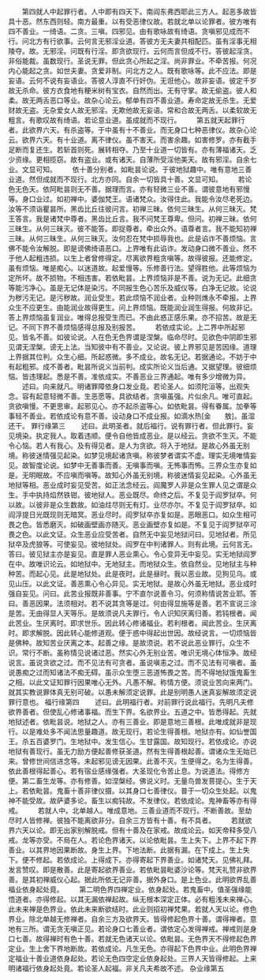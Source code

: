 <!-- { "loadSidebar": true } -->
　　第四就人中起罪行者。人中即有四天下。南阎东弗西耶此三方人。起恶多故皆具十恶。然东西则轻。南方最重。以有受恶律仪故。若就北单以论罪者。彼方唯有四不善业。一绮语。二贪。三嗔。四邪见。由有歌咏故有绮语。贪嗔邪见成而不行。问北方有行欲事。云何言无邪淫业道。答彼方无夫妻共相配匹。虽有淫事无相陵夺。故。无邪淫。问既有行淫。即贪欲现行。云何而言但成不行。答彼起淫贪。非俗能裁。虽数现行。圣说无罪。但此贪心所起之淫。尚非罪业。不牵苦报。何况内心能起之贪。如世夫妻。贪爱非制。问北方之人。既有歌咏等。此不应法。即是妄语。云何不说有妄语业。答彼人淳直不行奸伪。无诳他心。故非妄语。彼定千岁故无杀命。彼方衣食地有粳米树有宝衣。自然而出。无有守掌。故无偷盗。彼人和柔。故无两舌恶口等业。故杂心论云。郁单有四不善业道。寿命定故无杀生。无爱财故无盗。无杂爱女人故无邪淫。无欺他故无妄语。常和合故无两舌。以柔软故无粗言。有歌叹故有绮语。若论意业道。虽成就而不现行。
　　第五就天起罪行者。此欲界六天。有杀盗等。于中虽有十不善业。而无身口七种恶律仪。故杂心论云。欲界六天。有十业道。离不律仪。虽不害天。而害余趣。如害修罗。亦有截手足断而复还生。若斩首则死。展转相夺。乃至十业道一切皆有。亦有薄福诸天。乏少资缘。更相揽窃。故有盗业。或有诸天。自薄所受淫他美天。故有邪淫。自余七业。文显可知。
　　依十善分别者。如毗昙论说。于彼地狱趣中。唯有意地三善业道。然但成就而不现行。北方亦同。自余一切皆具十善。文显可知。
　　若论色无色天。依阿毗昙则无不善。据理而言。亦有轻微三业不善。谓彼意地有邪慢等。身口业过。如初禅中。婆伽梵王。语诸梵众。汝得住此。我能令汝尽老死边。汝等不须诣瞿昙所。黑齿比丘往彼问言。初禅三昧。依何三昧生。从何三昧灭。梵王答言。我是诸梵中尊者。黑齿比丘言。我不问梵王尊卑。但问。初禅三昧。依何三昧生。从何三昧灭。彼不能答。即捉尊者。牵出众外。语尊者言。我不能知初禅三昧。从何三昧生。从何三昧灭。汝何忍在梵中损辱我也。此是谄诈不善烦恼。言佛不能令汝解脱。即是谤佛绮语恶口。上界唯有此谄诈。发动身口微不善业。然不于他人起粗违损。以生上者曾修得定。尽离欲界粗贪嗔等。故得彼报。还能修定。虽有烦恼。唯是痴心。以迷道故。起爱慢等。乐修善行法。望得胜他。此等烦恼为定所坏。故不损物。不相违害。若依毗昙。上界烦恼非是不善。说为无记。此细贪等能污净心。虽是无记体是染污。不同报生色心苦乐及威仪等。白净无记故。论说为秽污无记。是污秽故。润业受生。若此烦恼不润业者。业种则燋永不牵报。上界众生不应更生。由能润业故得更生。问上界烦恼。既能润业润生得报。何故非记。答上界烦恼虽复润业。唯得总报受生而已。不由此惑正感乐果。亦不招苦。故是无记。不同下界不善烦恼感得总报及别报苦。
　　若依成实论。上二界中所起邪见。皆名不善。如彼论说。人在色无色界谓是涅槃。临命尽时。见欲色中阴即生邪见谓无涅槃。谤无上法。当知彼中有不善业。又论说。彼上界邪见是苦因缘。道理上界据其位判。众生心细。所起惑微。多不成业。故名无记。若据通论。不妨于中有起粗邪。成不善者。毗昙所说义当前判。成实所论义当后通。又据望理。彼细烦恼。皆违理起。悉是不善。准依成实。不善恶业三界通起。唯有多少增微为异。
　　述曰。向来就凡。明诸罪障依身口发业竟。若论圣人。如须陀洹等。出观失念。容有起意轻微不善。生恶愿等。具欲结者。贪嗔虽强。片似余凡。唯可直起。贪欲嗔慢。不更思审。起邪见心。亦不起杀盗等心。如依毗昙。得有眷属。加拳等事轻不善业。若依成论有意不善。设动身口不成业报。如滴水热[金　　敖]。虽湿还干。
罪行缘第三
　　述曰。此明圣者。就后福行。说有罪行者。但此罪行。妄见境染。执定我人。取着违顺。便令自他皆成恶业。是以经云。贪欲不生灭。不能令心恼。若人有我心。及有得见者。是人为贪欲。将入于地狱。是故心外虽无别境。称彼迷情强见起染。如梦见境起诸贪嗔。称彼梦者谓实不虚。理实无境唯情妄见。故智度论说。如梦中无善事而善。无嗔事而嗔。无怖事而怖。三界众生亦复如是。无明眠故。不应嗔而嗔等。故知心外虽无别境。称彼迷情妄见起染。心外虽无地狱等相。恶业成时妄见受苦。如正法念经云。阎魔罗人非是众生罪人见之谓是众生。手中执持焰然铁钳。彼地狱人。恶业既尽。命终之后。不复见于阎罗狱卒。何以故。以彼非是众生数故。如油炷尽则无有灯。业尽亦尔。不复见于阎罗狱卒。如阎浮提日光既现则无暗冥。恶业尽时。阎罗狱卒亦复如是。恶眼恶口。如众生相可畏之色。皆悉磨灭。如破画壁画亦随灭。恶业画壁亦复如是。不复见于阎罗狱卒可畏之色。以此文证。众生恶业应受苦者。自然无中妄见地狱问曰。见地狱者。所见狱卒及虎狼等。可使妄见。彼地狱处。阎罗在中判诸罪人。则有此境。云何言无。答曰。彼见狱主亦是妄见。直是罪人恶业熏心。令心变异无中妄见。实无地狱阎罗在中。故唯识论云。如地狱中。无地狱主。而地狱众生。依自然业。见地狱主与种种苦。而起心见。此是地狱处。此是夜时。此是昼时。我以恶业故。见狗见乌。或见山压。以此文证。善恶熏心令心异见。实无地狱。是故心外虽无地狱。恶业成时强自妄见。问曰。此苦业报既非善事。宁不直尔说善令习。何须称情说苦业耶。答曰。善恶因果。法须相对。若不说其贪等是过。何由得显施等是善。若不宣说三涂是苦。无由得显人天等乐。是故须说凡夫罪行。令人识知厌离归善。若钝根者。闻此苦业。生厌离时。即求世乐。因此转心修诸福业。若利根者。闻此苦业。生厌离时。即求解脱。因此转心能修道观。便于惑中得起出世因。故经说言。一切烦恼皆是佛种。故知苦业厌离之本。起善之缘。是故须说。若不说此恶业罪行。众生不识。常行不断。虽称情见说诸过恶。然实心外无别业苦。唯识无境心体恒净。故经说言。虽说贪欲之过。而不见法有可贪者。虽说嗔恚之过。而不见法有可嗔者。虽说愚痴之过而知诸法不痴无碍。虽示众生堕三恶道怖畏之苦。而不得地狱饿鬼畜生之相。以此文证知罪行因果唯心无外。凡愚不解。称情方便。须说业苦向来两门。就其实教说罪体真无别可破。以愚未解须定说罪。此是别明愚人迷真妄解故须定说罪行意也。
福行缘第四
　　述曰。此明福行者。对前罪行说此福行。先明凡夫修欲界善者。但使乱心修诸事福。而生下界。名欲界业。五道之中。皆悉得起。先就地狱述者。依毗昙说。地狱之人。亦有三善业。即是意地三善根。此唯成就非是现行。以是难处多不闻法思量趣道。故无现行。若论生得善根。地狱亦有。如仙誉国王。杀五百婆罗门。生地狱中。发生信心。生甘露国。故知现行。若依成论。亦说地狱有善现行。虽无力励方便起善修获圣道。然有生得善根起善。谓诸众生无始已来。曾修世间信进念等。未起邪见谤无因果。此善不灭。生便得之。名为生得善。依此善根得起善心。若有宿业感缘强者。大圣现化令苦止息。为说道法。得修方便。第二畜生龙等。亦有修善。如涅槃经。佛说义时。无量鸟兽发菩提心。生于天上。若依毗昙。鬼畜十善非律仪摄。以其身口七善律仪。普于一切众生处起。以鬼神不能受故。故萨婆多论。畜生以痴钝故。不发律仪。若依成论。鬼神畜等亦有得戒。
　　若就人中。北单越人。唯成意地。三善业道而不现行。不断善故。至劫尽时人皆修禅。彼独不能离欲非分。自余三方皆有十善。有不具者。
　　若就欲界六天以论。即无出家别解脱戒。但有十善及在家戒。故成论云。如天帝释多受八戒。龙等亦受。不局在人。若论色界诸天。以论依毗昙。生上失下。上界不起下界善业。以其界地因果断故。身生上界。下地法断。此据有漏。在下成上。生上失下。便不修起。若依成论。上得成下。亦得寄起下界善业。如诸梵天。见佛礼拜。发言赞叹。即是散善。此是寄起欲界善业。若依毗昙毗婆沙论等。梵天礼赞非欲界善。是其初禅威仪心起。据此所依无记非善。据外身口。是上色业。此明欲界乱善福业依身起处竟。
　　第二明色界四禅定业。依身起处。若鬼畜中。值圣强缘能悟道者。亦得修起。以其无漏依禅起故。纵无根本深定正体。必有粗浅未来禅心。此未来禅是色界业。依此未来断欲结时。此业则招初禅梵果。若就人天以论。修色界业。除北单越无修禅者。自余三方及欲界天。皆得修起色界十善。谓得禅者。意地有三所。谓无贪无嗔正见。若论身口七善业者。谓依定心发得禅戒。禅戒则是身口七善。故得禅时有色十善。若就无色诸天以论。依毗昙。无色界天不得修起色界定业。生上舍下界地断故。若依成论。凡生无色。亦得起下色界中业。此明色界禅定福业十善业道依身起处。若论无色四空定业依身起处。三界人天皆得修起。上来明诸福行依身起处竟。若论圣人起福。非关凡夫希故不述。
杂业缘第五

